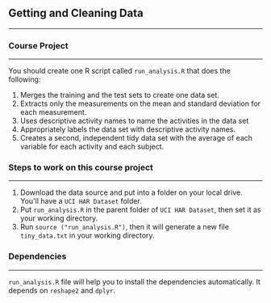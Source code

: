 ## Getting and Cleaning Data
- - -

### Course Project
- - -
You should create one R script called `run_analysis.R` that does the following:

1. Merges the training and the test sets to create one data set.
2. Extracts only the measurements on the mean and standard deviation for each measurement.
3. Uses descriptive activity names to name the activities in the data set
4. Appropriately labels the data set with descriptive activity names.
5. Creates a second, independent tidy data set with the average of each variable for each activity and each subject.

### Steps to work on this course project
***
1. Download the data source and put into a folder on your local drive.       You'll have a `UCI HAR Dataset` folder.
2. Put `run_analysis.R` in the parent folder of `UCI HAR Dataset`, then      set it as your working directory. 
3. Run `source ("run_analysis.R")`, then it will generate a new file         `tiny_data.txt` in your working directory.

### Dependencies
*** 
`run_analysis.R` file will help you to install the dependencies automatically. It depends on `reshape2` and `dplyr`.




